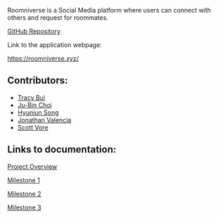 Roomniverse is a Social Media platform where users can connect with others and request for roommates.

[GitHub Repository](https://github.com/roomniverse)

Link to the application webpage:

<https://roomniverse.xyz/>

## Contributors:
- [Tracy Bui](https://tbui00.github.io)
- [Ju-Bin Choi](https://jubinc0911.github.io)
- [Hyunjun Song](https://eric-song1773.github.io)
- [Jonathan Valencia](https://jon-valencia.github.io)
- [Scott Vore](https://syhv-git.github.io)

## Links to documentation:

[Project Overview](overview.md)

[Milestone 1](https://github.com/roomniverse/roomniverse-webapp/projects/2)

[Milestone 2](https://github.com/roomniverse/roomniverse-webapp/projects/3)

[Milestone 3](https://github.com/roomniverse/roomniverse-webapp/projects/5)
